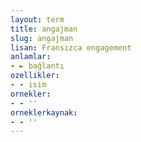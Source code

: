 ```yaml
---
layout: term
title: angajman
slug: angajman
lisan: Fransızca engagement
anlamlar:
- ► bağlantı
ozellikler:
- - isim
ornekler:
- - ''
orneklerkaynak:
- - ''
---
```

